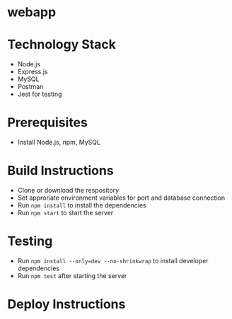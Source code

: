 # webapp
# Technology Stack
- Node.js <br/>  
- Express.js <br/>
- MySQL <br/>
- Postman
- Jest for testing
# Prerequisites
- Install Node.js, npm, MySQL
# Build Instructions
- Clone or download the respository <br />
- Set approriate environment variables for port and database connection <br />
- Run `npm install` to install the dependencies <br />
- Run `npm start` to start the server <br />
# Testing
- Run `npm install --only=dev --no-shrinkwrap` to install developer dependencies <br/>
- Run `npm test` after starting the server <br />
# Deploy Instructions


